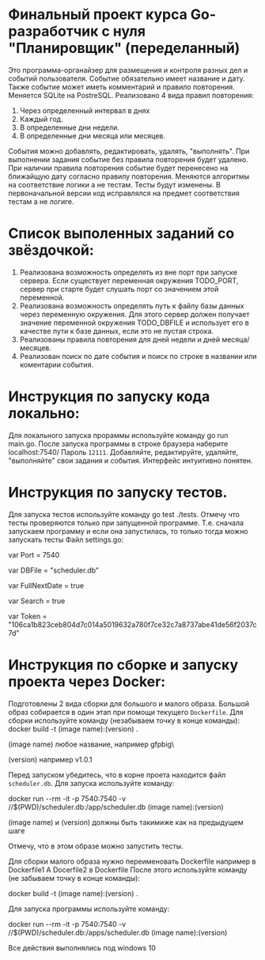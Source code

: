 # Финальный проект курса Go-разработчик с нуля "Планировщик" (переделанный)
Это программа-органайзер для размещения и контроля разных дел и событий пользователя.
Событие обязательно имеет название и дату. Также событие может иметь комментарий и правило повторения.
Меняется SQLite на PostreSQL.
Реализовано 4 вида правил повторения: 
1. Через определенный интервал в днях
2. Каждый год.
3. В определенные дни недели.
4. В определенные дни месяца или месяцев.

События можно добавлять, редактировать, удалять, "выполнять". При выполнении задания событие без правила повторения будет удалено.
При наличии правила повторения событие будет перенесено на ближайщую дату согласно правилу повторения. Меняются алгоритмы на соответствие логики а не тестам. Тесты будут изменены. В первоначальной версии код исправлялся на предмет соответствия тестам а не логиге.


# Список выполенных заданий со звёздочкой: 
1. Реализована возможность определять из вне порт при запуске сервера. Если существует переменная окружения TODO_PORT, сервер при старте будет слушать порт со значением этой переменной. 
2. Реализована возможность определять путь к файлу базы данных через переменную окружения. Для этого сервер должен получает значение переменной окружения TODO_DBFILE и использует его в  качестве пути к базе данных, если это не пустая строка.
3. Реализованы правила повторения для дней недели и дней месяца/месяцев.
4. Реализован поиск по дате события и поиск по строке в названии или коментарии события. 

# Инструкция по запуску кода локально: 
Для локального запуска прораммы используйте команду go run main.go. После запуска программы в строке браузера наберите localhost:7540/
Пароль `12111`. Добавляйте, редактируйте, удаляйте, "выполняйте" свои задания и события. Интерфейс интуитивно понятен.

# Инструкция по запуску тестов. 
Для запуска тестов используйте команду go test ./tests. Отмечу что тесты проверяются только при запущенной программе. Т.е. сначала запускаем программу и если она запустилась, то только тогда можно запускать тесты
Файл settings.go:

var Port = 7540

var DBFile = "scheduler.db"

var FullNextDate = true

var Search = true

var Token = "106ca1b823ceb804d7c014a5019632a780f7ce32c7a8737abe41de56f2037c7d"

# Инструкция по сборке и запуску проекта через Docker:
Подготовлены 2 вида сборки для большого и малого образа. Большой образ собирается в один этап при помощи текущего `Dockerfile`. Для сборки используйте команду (незабываем точку в конце команды):
docker build -t (image name):(version) .

(image name) любое название, например gfpbig\

(version) например v1.0.1


Перед запуском убедитесь, что в корне проета находится файл `scheduler.db`.
Для запуска используйте команду:

docker run --rm -it -p 7540:7540 -v //$(PWD)/scheduler.db:/app/scheduler.db (image name):(version)

(image name) и (version) должны быть такимиже как на предыдущем шаге

Отмечу, что в этом образе можно запустить тесты. 

Для сборки малого образа нужно переименовать Dockerfile например в Dockerfile1
А Docerfile2 в Dockerfile
После этого используйте команду (не забываем точку в конце команды):

docker build -t (image name):(version) .

Для запуска программы используйте команду:

docker run --rm -it -p 7540:7540 -v //$(PWD)/scheduler.db:/apps/scheduler.db (image name):(version)

Все действия выполнялись под windows 10
